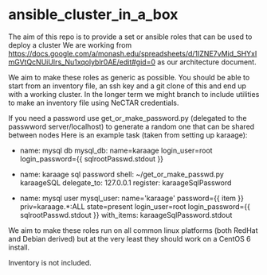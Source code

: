 ansible_cluster_in_a_box
========================

The aim of this repo is to provide a set or ansible roles that can be used to deploy a cluster
We are working from 
https://docs.google.com/a/monash.edu/spreadsheets/d/1IZNE7vMid_SHYxImGVtQcNUiUIrs_Nu1xqolyblr0AE/edit#gid=0
as our architecture document.

We aim to make these roles as generic as possible. You should be able to start from an inventory file, an ssh key and a git clone of this and end up with a working cluster. In the longer term we might branch to include utilities to make an inventory file using NeCTAR credentials.

If you need a password use get_or_make_password.py (delegated to the passwword server/localhost) to generate a random one that can be shared between nodes
Here is an example task (taken from setting up karaage):
- name: mysql db
  mysql_db: name=karaage login_user=root login_password={{ sqlrootPasswd.stdout }}

- name: karaage sql password
  shell: ~/get_or_make_passwd.py karaageSQL
  delegate_to: 127.0.0.1
  register: karaageSqlPassword

- name: mysql user
  mysql_user: name='karaage' password={{ item }} priv=karaage.*:ALL state=present login_user=root login_password={{ sqlrootPasswd.stdout }}
  with_items: karaageSqlPassword.stdout


We aim to make these roles run on all common linux platforms (both RedHat and Debian derived) but at the very least they should work on a CentOS 6 install.

Inventory is not included.
